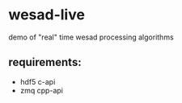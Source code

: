 # wesad-live
demo of "real" time wesad processing algorithms

## requirements:
* hdf5 c-api
* zmq cpp-api
